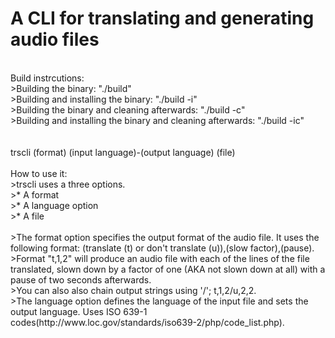 # A CLI for translating and generating audio files</br>
</br>
Build instrcutions:</br>
>Building the binary: "./build"</br>
>Building and installing the binary: "./build -i"</br>
>Building the binary and cleaning afterwards: "./build -c"</br>
>Building and installing the binary and cleaning afterwards: "./build -ic"</br>
</br>
</br>
trscli (format) (input language)-(output language) (file)</br>
</br>
How to use it:</br>
>trscli uses a three options.</br>
>* A format</br>
>* A language option</br>
>* A file</br>
</br>
>The format option specifies the output format of the audio file. It uses the following format: (translate (t) or don't translate (u)),(slow factor),(pause).</br>
>Format "t,1,2" will produce an audio file with each of the lines of the file translated, slown down by a factor of one (AKA not slown down at all) with a pause of two seconds afterwards.</br>
>You can also also chain output strings using '/'; t,1,2/u,2,2.</br>
>The language option defines the language of the input file and sets the output language. Uses ISO 639-1 codes(http://www.loc.gov/standards/iso639-2/php/code_list.php). </br>
